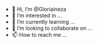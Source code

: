 - 👋 Hi, I’m @Gloriaineza
- 👀 I’m interested in ...
- 🌱 I’m currently learning ...
- 💞️ I’m looking to collaborate on ...
- 📫 How to reach me ...

<!---
Gloriaineza/Gloriaineza is a ✨ special ✨ repository because its `README.md` (this file) appears on your GitHub profile.
You can click the Preview link to take a look at your changes.
--->
